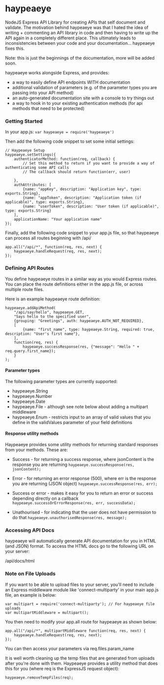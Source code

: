 haypeaeye
=========

NodeJS Express API Library for creating APIs that self document and validate. The motivation behind haypeaeye was that I hated the idea of writing + commenting an API library in code and then having to write up the API again in a completely different place. This ultimately leads to inconsistencies between your code and your documentation... haypeaeye fixes this.

Note: this is just the beginnings of the documentation, more will be added soon.

haypeaeye works alongside Express, and provides:
* a way to easily define API endpoints WITH documentation
* additional validation of parameters (e.g. of the parameter types you are passing into your API method)
* an auto-generated documentation site with a console to try things out
* a way to hook in to your existing authentication methods (for api methods that need to be protected)


### Getting Started
In your app.js: `var haypeaeye = require('haypeaeye')`

Then add the following code snippet to set some initial settings:

```
// Haypeaeye Setup
haypeaeye.setSettings({
    authenticatorMethod: function(req, callback) {
        // Set this method to return if you want to provide a way of authenticating some API calls
        // The callback should return function(err, user)

    },
    authAttributes: [
        {name: "appKey", description: "Application key", type: exports.String},
        {name: "appToken", description: "Application token (if applicable)", type: exports.String},
        {name: "userToken", description: "User token (if applicable)", type: exports.String}
    ],
    applicationName: "Your application name"
});

```

Finally, add the following code snippet to your app.js file, so that haypeaeye can process all routes beginning with /api/

```
app.all("/api/*", function(req, res, next) {
    haypeaeye.handleRequest(req, res, next);
});
```

### Defining API Routes
You define haypeaeye routes in a similar way as you would Express routes. You can place the route definitions either in the app.js file, or across multiple route files.

Here is an example haypeaeye route definition:

```
haypeaeye.addApiMethod(
    "/api/say/hello", haypeaeye.GET,
    "Says hello to the specified user",
    {grouping: "Greetings", auth: haypeaeye.AUTH_NOT_REQUIRED},
    [
        {name: "first_name", type: haypeaeye.String, required: true, description: "User's first name"},
    ],
    function(req, res) {
        haypeaeye.successResponse(res, {"message": "Hello " + req.query.first_name});
    }
);
```

#### Parameter types
The following parameter types are currently supported:
* haypeaeye.String
* haypeaeye.Number
* haypeaeye.Date
* haypeaeye.File - although see note below about adding a multipart middleware
* haypeaeye.Enum - restricts input to an array of valid values that you define in the validValues parameter of your field definitions

#### Response utility methods
Haypeaeye provides some utility methods for returning standard responses from your methods. These are:

* Success - for returning a success response, where jsonContent is the response you are returning
        ```
        haypeaeye.successResponse(res, jsonContent);
        ```
* Error - for returning an error response (500), where err is the response you are returning (JSON object)
        ```
        haypeaeye.successResponse(res, err);
        ```

* Success or error - makes it easy for you to return an error or success depending directly on a callback
        ```
        haypeaeye.successOrErrorResponse(res, err, successData);
        ```

* Unathourised - for indicating that the user does not have permission to do that
        ```
        haypeaeye.unauthorisedResponse(res, message);
        ```

### Accessing API Docs
haypeaeye will automatically generate API documentation for you in HTML (and JSON) format. To access the HTML docs go to the following URL on your server:

/api/docs/html


### Note on File Uploads
If you want to be able to upload files to your server, you'll need to include an Express middleware module like 'connect-multiparty' in your main app.js file, an example is below:

```
var multipart = require('connect-multiparty'); // For haypeaeye file uploads
var multipartMiddleware = multipart();
```

You then need to modify your app.all route for haypeaeye as shown below:

```
app.all("/api/*", multipartMiddleware function(req, res, next) {
    haypeaeye.handleRequest(req, res, next);
});
```

You can then access your parameters via req.files.param_name

It is well worth cleaning up the temp files that are generated from uploads after you're done with them. Haypeaeye provides a utility method that does this for you (where req is the ExpressJS request object):

```
haypeaeye.removeTempFiles(req);
```



